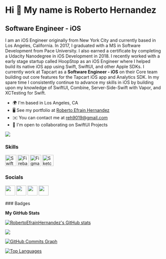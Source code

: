Hi 👋 My name is Roberto Hernandez
==================================

Software Engineer - iOS
-----------------------

I am an iOS Engineer originally from New York City and currently based in Los Angeles, California. In 2017, I graduated with a MS in Software Development from Pace University. I also earned a certificate by completing a Udacity Nanodegree in iOS Development in 2018. I recently worked with a early stage startup called HoopStop as an iOS Engineer where I helped build its native iOS app using Swift, SwiftUI, and other Apple SDKs. I currently work at Tapcart as a **Software Engineer - iOS** on their Core team building out core features for the Tapcart iOS app and Analytics SDK. In my spare time I consistently continue to advance my skills in iOS by building upon my knowledge of SwiftUI, Combine, Server-Side-Swift with Vapor, and XCTesting for Swift.

* 🌍  I'm based in Los Angeles, CA
* 🖥️  See my portfolio at [Roberto Efrain Hernandez](http://www.robertoefrainhernandez.com/)
* ✉️  You can contact me at [reh9019@gmail.com](mailto:reh9019@gmail.com)
* 🤝  I'm open to collaborating on SwiftUI Projects

<a href="https://www.twitter.com/PreachOnBerto" target="_blank" rel="noreferrer"><img
src="https://img.shields.io/twitter/follow/PreachOnBerto?logo=twitter&style=for-the-badge&color=ef4444&labelColor=181824"
/></a>
### Skills

<p align="left">
<a href="https://developer.apple.com/swift/" target="_blank" rel="noreferrer"><img src="https://raw.githubusercontent.com/danielcranney/readme-generator/main/public/icons/skills/swift-colored.svg" width="36" height="36" alt="Swift" /></a>
<a href="https://firebase.google.com/" target="_blank" rel="noreferrer"><img src="https://raw.githubusercontent.com/danielcranney/readme-generator/main/public/icons/skills/firebase-colored.svg" width="36" height="36" alt="Firebase" /></a>
<a href="https://www.figma.com/" target="_blank" rel="noreferrer"><img src="https://raw.githubusercontent.com/danielcranney/readme-generator/main/public/icons/skills/figma-colored.svg" width="36" height="36" alt="Figma" /></a>
<a href="https://www.sketch.com/" target="_blank" rel="noreferrer"><img src="https://raw.githubusercontent.com/danielcranney/readme-generator/main/public/icons/skills/sketch-colored.svg" width="36" height="36" alt="Sketch" /></a>
</p>

### Socials

<p align="left"> <a href="https://www.github.com/RobertoEfrainHernandez" target="_blank" rel="noreferrer"><img src="https://raw.githubusercontent.com/danielcranney/readme-generator/main/public/icons/socials/github.svg" width="32" height="32" /></a> <a href="http://www.instagram.com/PreachOnBerto" target="_blank" rel="noreferrer"><img src="https://raw.githubusercontent.com/danielcranney/readme-generator/main/public/icons/socials/instagram.svg" width="32" height="32" /></a> <a href="https://www.linkedin.com/in/RobertoEfrainHernandez" target="_blank" rel="noreferrer"><img src="https://raw.githubusercontent.com/danielcranney/readme-generator/main/public/icons/socials/linkedin.svg" width="32" height="32" /></a> <a href="https://www.twitter.com/PreachOnBerto" target="_blank" rel="noreferrer"><img src="https://raw.githubusercontent.com/danielcranney/readme-generator/main/public/icons/socials/twitter.svg" width="32" height="32" /></a></p>
### Badges

<b>My GitHub Stats</b>

<a href="http://www.github.com/RobertoEfrainHernandez"><img src="https://github-readme-stats.vercel.app/api?username=RobertoEfrainHernandez&show_icons=true&hide=&count_private=true&title_color=ef4444&text_color=ffffff&icon_color=ef4444&bg_color=181824&hide_border=true&show_icons=true" alt="RobertoEfrainHernandez's GitHub stats" /></a>

<a href="http://www.github.com/RobertoEfrainHernandez"><img src="https://github-readme-streak-stats.herokuapp.com/?user=RobertoEfrainHernandez&stroke=ffffff&background=181824&ring=ef4444&fire=ef4444&currStreakNum=ffffff&currStreakLabel=ef4444&sideNums=ffffff&sideLabels=ffffff&dates=ffffff&hide_border=true" /></a>

<a href="http://www.github.com/RobertoEfrainHernandez"><img src="https://activity-graph.herokuapp.com/graph?username=RobertoEfrainHernandez&bg_color=181824&color=ffffff&line=ef4444&point=ffffff&area_color=181824&area=true&hide_border=true&custom_title=GitHub%20Commits%20Graph" alt="GitHub Commits Graph" /></a>

<a href="https://github.com/RobertoEfrainHernandez" align="left"><img src="https://github-readme-stats.vercel.app/api/top-langs/?username=RobertoEfrainHernandez&langs_count=10&title_color=ef4444&text_color=ffffff&icon_color=ef4444&bg_color=181824&hide_border=true&locale=en&custom_title=Top%20%Languages" alt="Top Languages" /></a>
